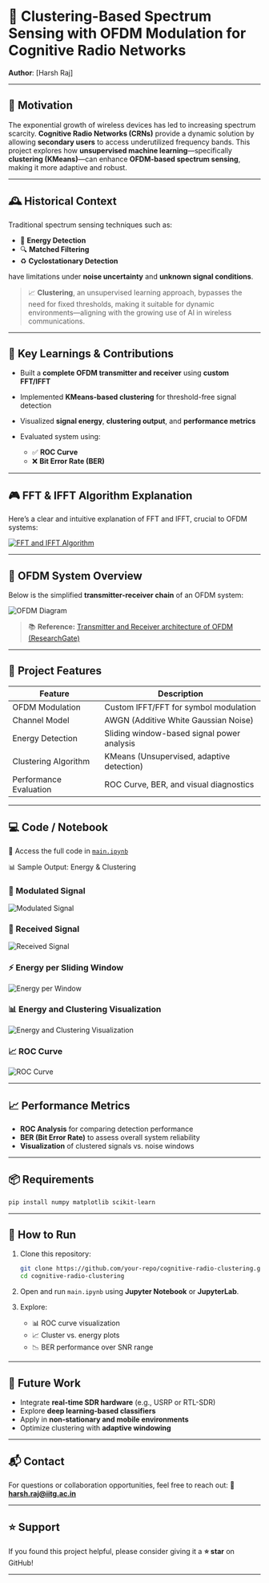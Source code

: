 # 📡 Clustering-Based Spectrum Sensing with OFDM Modulation for Cognitive Radio Networks

**Author**: \[Harsh Raj]

---

## 🚀 Motivation

The exponential growth of wireless devices has led to increasing spectrum scarcity. **Cognitive Radio Networks (CRNs)** provide a dynamic solution by allowing **secondary users** to access underutilized frequency bands.
This project explores how **unsupervised machine learning**—specifically **clustering (KMeans)**—can enhance **OFDM-based spectrum sensing**, making it more adaptive and robust.

---

## 🕰️ Historical Context

Traditional spectrum sensing techniques such as:

* 🔋 **Energy Detection**
* 🔍 **Matched Filtering**
* ♻️ **Cyclostationary Detection**

have limitations under **noise uncertainty** and **unknown signal conditions**.

> 📈 **Clustering**, an unsupervised learning approach, bypasses the need for fixed thresholds, making it suitable for dynamic environments—aligning with the growing use of AI in wireless communications.

---

## 🧠 Key Learnings & Contributions

* Built a **complete OFDM transmitter and receiver** using **custom FFT/IFFT**
* Implemented **KMeans-based clustering** for threshold-free signal detection
* Visualized **signal energy**, **clustering output**, and **performance metrics**
* Evaluated system using:

  * ✅ **ROC Curve**
  * ❌ **Bit Error Rate (BER)**

---

## 🎮 FFT & IFFT Algorithm Explanation

Here’s a clear and intuitive explanation of FFT and IFFT, crucial to OFDM systems:

[![FFT and IFFT Algorithm](http://img.youtube.com/vi/h7apO7q16V0/0.jpg)](https://www.youtube.com/watch?v=h7apO7q16V0)

---

## 📡 OFDM System Overview

Below is the simplified **transmitter-receiver chain** of an OFDM system:

![OFDM Diagram](ofdm.png)

> 📚 **Reference:** [Transmitter and Receiver architecture of OFDM (ResearchGate)](https://www.researchgate.net/figure/Transmitter-and-Receiver-architecture-of-OFDM_fig2_325283793)

---

## 🧪 Project Features

| Feature                | Description                                |
| ---------------------- | ------------------------------------------ |
| OFDM Modulation        | Custom IFFT/FFT for symbol modulation      |
| Channel Model          | AWGN (Additive White Gaussian Noise)       |
| Energy Detection       | Sliding window-based signal power analysis |
| Clustering Algorithm   | KMeans (Unsupervised, adaptive detection)  |
| Performance Evaluation | ROC Curve, BER, and visual diagnostics     |

---

## 💻 Code / Notebook

🔗 Access the full code in [`main.ipynb`](main.ipynb)

<summary>📊 Sample Output: Energy & Clustering</summary>

### 🎵 Modulated Signal

![Modulated Signal](1.png)

### 📣 Received Signal

![Received Signal](2.png)

### ⚡ Energy per Sliding Window

![Energy per Window](3.png)

### 📊 Energy and Clustering Visualization

![Energy and Clustering Visualization](sample_cluster_output.png)

### 📈 ROC Curve

![ROC Curve](roc.png)

---

## 📈 Performance Metrics

* **ROC Analysis** for comparing detection performance
* **BER (Bit Error Rate)** to assess overall system reliability
* **Visualization** of clustered signals vs. noise windows

---

## 📦 Requirements

```bash
pip install numpy matplotlib scikit-learn
```

---

## 📝 How to Run

1. Clone this repository:

   ```bash
   git clone https://github.com/your-repo/cognitive-radio-clustering.git
   cd cognitive-radio-clustering
   ```

2. Open and run `main.ipynb` using **Jupyter Notebook** or **JupyterLab**.

3. Explore:

   * 📊 ROC curve visualization
   * 📈 Cluster vs. energy plots
   * 📉 BER performance over SNR range

---

## 🤖 Future Work

* Integrate **real-time SDR hardware** (e.g., USRP or RTL-SDR)
* Explore **deep learning-based classifiers**
* Apply in **non-stationary and mobile environments**
* Optimize clustering with **adaptive windowing**

---

## 📬 Contact

For questions or collaboration opportunities, feel free to reach out:
📧 **[harsh.raj@iitg.ac.in](mailto:harsh.raj@iitg.ac.in)**

---

## ⭐ Support

If you found this project helpful, please consider giving it a **⭐ star** on GitHub!

---
